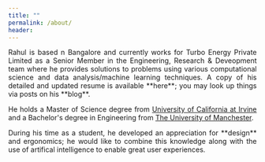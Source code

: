 ```yaml
---
title: ""
permalink: /about/
header:
---
```


<p style='text-align: justify;'>Rahul is based n Bangalore and currently works for Turbo Energy Private Limited as a Senior Member in the Engineering, Research & Deveopment team where he provides solutions to problems using various computational science and data analysis/machine learning techniques. A copy of his detailed and updated resume is available **here**; you may look up things via posts on his **blog**.<p>

<p style='text-align: justify;'>He holds a Master of Science degree from <a href="https://uci.edu/">University of California at Irvine</a> and a Bachelor's degree in Engineering from <a href="https://www.manchester.ac.uk/">The University of Manchester</a>.<p>

<p style='text-align: justify;'>During his time as a student, he developed an appreciation for **design** and ergonomics; he would like to combine this knowledge along with the use of artifical intelligence to enable great user experiences.<p>
